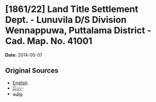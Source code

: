 # [1861/22] Land Title Settlement Dept. - Lunuvila D/S Division Wennappuwa, Puttalama District - Cad. Map. No. 41001

**Date:** 2014-05-07

## Original Sources

- [English](https://documents.gov.lk/view/extra-gazettes/2014/5/1861-22_E.pdf)
- [සිංහල](https://documents.gov.lk/view/extra-gazettes/2014/5/1861-22_S.pdf)
- [தமிழ்](https://documents.gov.lk/view/extra-gazettes/2014/5/1861-22_T.pdf)
